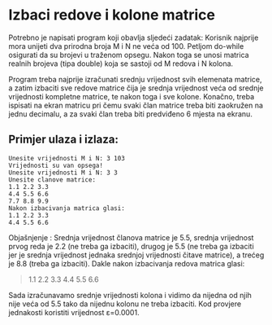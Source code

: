 ﻿# Izbaci redove i kolone matrice
Potrebno je napisati program koji obavlja sljedeći zadatak:
Korisnik najprije mora unijeti dva prirodna broja M i N ne veća od 100. Petljom do-while osigurati da su brojevi u traženom opsegu. Nakon toga se unosi matrica realnih brojeva (tipa double) koja se sastoji od M redova i N kolona.

Program treba najprije izračunati srednju vrijednost svih elemenata matrice, a zatim izbaciti sve redove matrice čija je srednja vrijednost veća od srednje vrijednosti kompletne matrice, te nakon toga i sve kolone. Konačno, treba ispisati na ekran matricu pri čemu svaki član matrice treba biti zaokružen na jednu decimalu, a za svaki član treba biti predviđeno 6 mjesta na ekranu.

## Primjer ulaza i izlaza:

    Unesite vrijednosti M i N: 3 103
    Vrijednosti su van opsega!
    Unesite vrijednosti M i N: 3 3
    Unesite clanove matrice:
    1.1 2.2 3.3
    4.4 5.5 6.6
    7.7 8.8 9.9
    Nakon izbacivanja matrica glasi:
    1.1 2.2 3.3
    4.4 5.5 6.6

Objašnjenje : Srednja vrijednost članova matrice je 5.5, srednja vrijednost prvog reda je 2.2 (ne treba ga izbaciti), drugog je 5.5 (ne treba ga izbaciti jer je srednja vrijednost jednaka srednjoj vrijednosti čitave matrice), a trećeg je 8.8 (treba ga izbaciti). Dakle nakon izbacivanja redova matrica glasi:
> 1.1 2.2 3.3
> 4.4 5.5 6.6

Sada izračunavamo srednje vrijednosti kolona i vidimo da nijedna od njih nije veća od 5.5 tako da nijednu kolonu ne treba izbaciti.
Kod provjere jednakosti koristiti vrijednost ε=0.0001.

